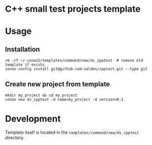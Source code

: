 C++ small test projects template
===============================

# Usage
## Installation
```
rm -rf ~/.conan2/templates/command/new/dv_cpptest  # remove old template if exists
conan config install git@github.com:valden/cpptest.git --type git
```
## Create new project from template
```
mkdir my_project && cd my_project
conan new dv_cpptest -d name=my_project -d version=0.1
```

# Development
Template itself is located in the `templates/command/new/dv_cpptest` directory.
